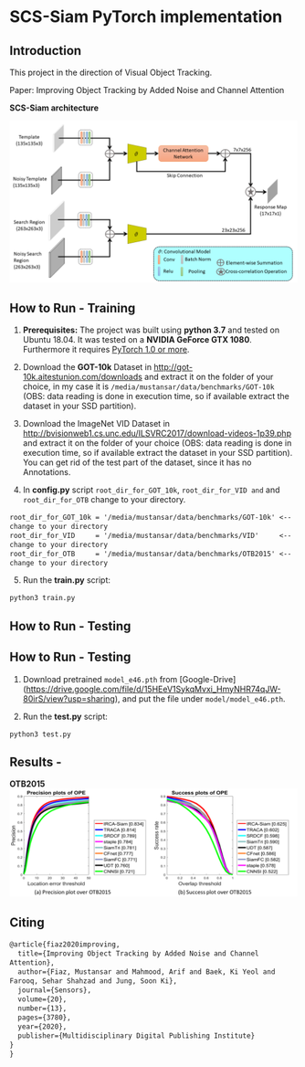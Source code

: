 # SCS-Siam PyTorch implementation
## Introduction
This project in the direction of Visual Object Tracking.

Paper: Improving Object Tracking by Added Noise and Channel Attention

**SCS-Siam architecture**

![img1](https://github.com/mustansarfiaz/IRCA-Siam/blob/master/framework/framework.png)

## How to Run - Training
1. **Prerequisites:** The project was built using **python 3.7** and tested on Ubuntu 18.04. It was tested on a **NVIDIA GeForce GTX 1080**. Furthermore it requires [PyTorch 1.0 or more](https://pytorch.org/).

2. Download the **GOT-10k** Dataset in http://got-10k.aitestunion.com/downloads and extract it on the folder of your choice, in my case it is `/media/mustansar/data/benchmarks/GOT-10k` (OBS: data reading is done in execution time, so if available extract the dataset in your SSD partition).


3. Download the ImageNet VID Dataset in http://bvisionweb1.cs.unc.edu/ILSVRC2017/download-videos-1p39.php and extract it on the folder of your choice (OBS: data reading is done in execution time, so if available extract the dataset in your SSD partition). You can get rid of the test part of the dataset, since it has no Annotations.

4. In **config.py** script `root_dir_for_GOT_10k`, `root_dir_for_VID and` and `root_dir_for_OTB` change to your directory. 
```
root_dir_for_GOT_10k = '/media/mustansar/data/benchmarks/GOT-10k' <-- change to your directory 
root_dir_for_VID     = '/media/mustansar/data/benchmarks/VID'     <-- change to your directory
root_dir_for_OTB     = '/media/mustansar/data/benchmarks/OTB2015' <-- change to your directory 
```

5. Run the **train.py** script:
```
python3 train.py
```

## How to Run - Testing

## How to Run - Testing
1. Download pretrained `model_e46.pth` from [Google-Drive] (https://drive.google.com/file/d/15HEeV1SykqMvxi_HmyNHR74qJW-80irS/view?usp=sharing), and put the file under `model/model_e46.pth`.

2. Run the **test.py** script:
```
python3 test.py
```

## Results - 
**OTB2015**
![img2](https://github.com/mustansarfiaz/IRCA-Siam/blob/master/framework/result_otb.png)

## Citing
```
@article{fiaz2020improving,
  title={Improving Object Tracking by Added Noise and Channel Attention},
  author={Fiaz, Mustansar and Mahmood, Arif and Baek, Ki Yeol and Farooq, Sehar Shahzad and Jung, Soon Ki},
  journal={Sensors},
  volume={20},
  number={13},
  pages={3780},
  year={2020},
  publisher={Multidisciplinary Digital Publishing Institute}
}
}
```


